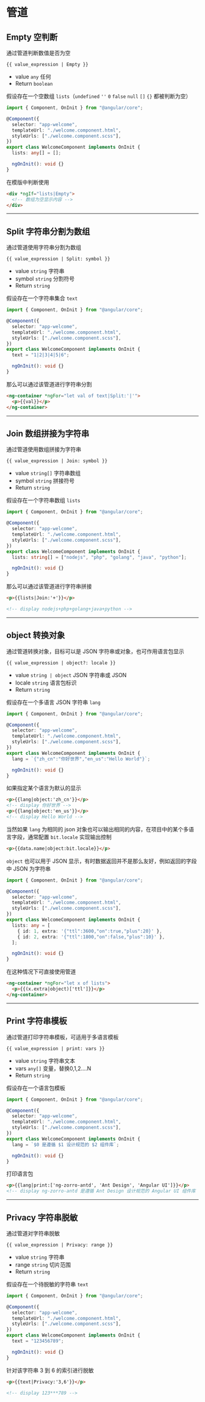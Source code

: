 # 管道

## Empty 空判断

通过管道判断数值是否为空

```
{{ value_expression | Empty }}
```

- value `any` 任何
- Return `boolean`

假设存在一个空数组 `lists`（`undefined` `''` `0` `false` `null` `[]` `{}` 都被判断为空）

```typescript
import { Component, OnInit } from "@angular/core";

@Component({
  selector: "app-welcome",
  templateUrl: "./welcome.component.html",
  styleUrls: ["./welcome.component.scss"],
})
export class WelcomeComponent implements OnInit {
  lists: any[] = [];

  ngOnInit(): void {}
}
```

在模版中判断使用

```html
<div *ngIf="lists|Empty">
  <!-- 数组为空显示内容 -->
</div>
```

---

## Split 字符串分割为数组

通过管道使用字符串分割为数组

```
{{ value_expression | Split: symbol }}
```

- value `string` 字符串
- symbol `string` 分割符号
- Return `string`

假设存在一个字符串集合 `text`

```typescript
import { Component, OnInit } from "@angular/core";

@Component({
  selector: "app-welcome",
  templateUrl: "./welcome.component.html",
  styleUrls: ["./welcome.component.scss"],
})
export class WelcomeComponent implements OnInit {
  text = "1|2|3|4|5|6";

  ngOnInit(): void {}
}
```

那么可以通过该管道进行字符串分割

```html
<ng-container *ngFor="let val of text|Split:'|'">
  <p>{{val}}</p>
</ng-container>
```

---

## Join 数组拼接为字符串

通过管道使用数组拼接为字符串

```
{{ value_expression | Join: symbol }}
```

- value `string[]` 字符串数组
- symbol `string` 拼接符号
- Return `string`

假设存在一个字符串数组 `lists`

```typescript
import { Component, OnInit } from "@angular/core";

@Component({
  selector: "app-welcome",
  templateUrl: "./welcome.component.html",
  styleUrls: ["./welcome.component.scss"],
})
export class WelcomeComponent implements OnInit {
  lists: string[] = ["nodejs", "php", "golang", "java", "python"];

  ngOnInit(): void {}
}
```

那么可以通过该管道进行字符串拼接

```html
<p>{{lists|Join:'+'}}</p>

<!-- display nodejs+php+golang+java+python -->
```

---

## object 转换对象

通过管道转换对象，目标可以是 JSON 字符串或对象，也可作用语言包显示

```
{{ value_expression | object?: locale }}
```

- value `string | object` JSON 字符串或 JSON
- locale `string` 语言包标识
- Return `string`

假设存在一个多语言 JSON 字符串 `lang`

```typescript
import { Component, OnInit } from "@angular/core";

@Component({
  selector: "app-welcome",
  templateUrl: "./welcome.component.html",
  styleUrls: ["./welcome.component.scss"],
})
export class WelcomeComponent implements OnInit {
  lang = `{"zh_cn":"你好世界","en_us":"Hello World"}`;

  ngOnInit(): void {}
}
```

如果指定某个语言为默认的显示

```html
<p>{{lang|object:'zh_cn'}}</p>
<!-- display 你好世界 -->
<p>{{lang|object:'en_us'}}</p>
<!-- display Hello World -->
```

当然如果 `lang` 为相同的 json 对象也可以输出相同的内容，在项目中的某个多语言字段，通常配置 `bit.locale` 实现输出控制

```html
<p>{{data.name|object:bit.locale}}</p>
```

`object` 也可以用于 JSON 显示，有时数据返回并不是那么友好，例如返回的字段中 JSON 为字符串

```typescript
import { Component, OnInit } from "@angular/core";

@Component({
  selector: "app-welcome",
  templateUrl: "./welcome.component.html",
  styleUrls: ["./welcome.component.scss"],
})
export class WelcomeComponent implements OnInit {
  lists: any = [
    { id: 1, extra: '{"ttl":3600,"on":true,"plus":20}' },
    { id: 2, extra: '{"ttl":1800,"on":false,"plus":10}' },
  ];

  ngOnInit(): void {}
}
```

在这种情况下可直接使用管道

```html
<ng-container *ngFor="let x of lists">
  <p>{{(x.extra|object)['ttl']}}</p>
</ng-container>
```

---

## Print 字符串模板

通过管道打印字符串模板，可适用于多语言模板

```
{{ value_expression | print: vars }}
```

- value `string` 字符串文本
- vars `any[]` 变量，替换$0,$1,$2....$N
- Return `string`

假设存在一个语言包模板

```typescript
import { Component, OnInit } from "@angular/core";

@Component({
  selector: "app-welcome",
  templateUrl: "./welcome.component.html",
  styleUrls: ["./welcome.component.scss"],
})
export class WelcomeComponent implements OnInit {
  lang = `$0 是遵循 $1 设计规范的 $2 组件库`;

  ngOnInit(): void {}
}
```

打印语言包

```html
<p>{{lang|print:['ng-zorro-antd', 'Ant Design', 'Angular UI']}}</p>
<!-- display ng-zorro-antd 是遵循 Ant Design 设计规范的 Angular UI 组件库 -->
```

---

## Privacy 字符串脱敏

通过管道对字符串脱敏

```
{{ value_expression | Privacy: range }}
```

- value `string` 字符串
- range `string` 切片范围
- Return `string`

假设存在一个待脱敏的字符串 `text`

```typescript
import { Component, OnInit } from "@angular/core";

@Component({
  selector: "app-welcome",
  templateUrl: "./welcome.component.html",
  styleUrls: ["./welcome.component.scss"],
})
export class WelcomeComponent implements OnInit {
  text = "123456789";

  ngOnInit(): void {}
}
```

针对该字符串 3 到 6 的索引进行脱敏

```html
<p>{{text|Privacy:'3,6'}}</p>

<!-- display 123***789 -->
```